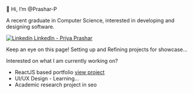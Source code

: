 👋 Hi, I’m @Prashar-P

A recent graduate in Computer Science, interested in developing and designing software.


[![Linkedin](https://i.stack.imgur.com/gVE0j.png) LinkedIn - Priya Prashar](https://www.linkedin.com/in/priya-prashar-4801/)

Keep an eye on this page! Setting up and Refining projects for showcase...

Interested on what I am currently working on?

- ReactJS based portfolio   [view project](https://github.com/Prashar-P/Portfolio-Development-Project)
- UI/UX Design - Learning... 
- Academic research project in seo

<!---
Prashar-P/Prashar-P is a ✨ special ✨ repository because its `README.md` (this file) appears on your GitHub profile.
You can click the Preview link to take a look at your changes.
--->
